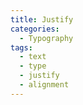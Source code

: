 ```yaml
---
title: Justify
categories:
  - Typography
tags:
  - text
  - type
  - justify
  - alignment
---
```

